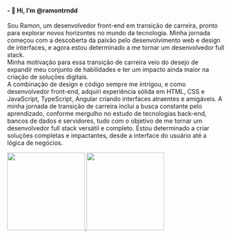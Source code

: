 #### - 👋 Hi, I’m @ramontrndd
 Sou Ramon, um desenvolvedor front-end em transição de carreira, pronto para explorar novos horizontes no mundo da tecnologia. Minha jornada começou com a descoberta da paixão pelo desenvolvimento web e design de interfaces, e agora estou determinado a me tornar um desenvolvedor full stack. <br>Minha motivação para essa transição de carreira veio do desejo de expandir meu conjunto de habilidades e ter um impacto ainda maior na criação de soluções digitais. <br> A combinação de design e código sempre me intrigou, e como desenvolvedor front-end, adquiri experiência sólida em HTML, CSS e JavaScript, TypeScript, Angular criando interfaces atraentes e amigáveis. A minha jornada de transição de carreira inclui a busca constante pelo aprendizado, conforme mergulho no estudo de tecnologias back-end, bancos de dados e servidores, tudo com o objetivo de me tornar um desenvolvedor full stack versátil e completo. Estou determinado a criar soluções completas e impactantes, desde a interface do usuário até a lógica de negócios.


<div>
<a href="https://github.com/ramontrndd">
<img loading="lazy" height="180em" src="https://github-readme-stats.vercel.app/api/top-langs/?username=ramontrndd&layout=compact&langs_count=7&theme=dracula"/>
<img loading="lazy" height="180em" src="https://github-readme-stats.vercel.app/api?username=ramontrndd&show_icons=true&theme=dracula&include_all_commits=true&count_private=true"/>
</div>


